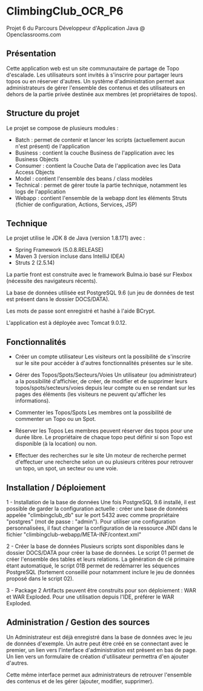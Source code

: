 # ClimbingClub_OCR_P6
Projet 6 du Parcours Développeur d'Application Java @ Openclassrooms.com


## Présentation
Cette application web est un site communautaire de partage de Topo d'escalade. Les utilisateurs sont invités à 
s'inscrire pour partager leurs topos ou en réserver d'autres. 
Un système d'administration permet aux administrateurs de gérer l'ensemble des contenus et des 
utilisateurs en dehors de la partie privée destinée aux membres (et propriétaires de topos).


## Structure du projet
Le projet se compose de plusieurs modules :
- Batch : permet de contenir et lancer les scripts (actuellement aucun n'est présent) de
l'application
- Business : contient la couche Business de l'application avec les Business Objects
- Consumer : contient la Couche Data de l'application avec les Data Access Objects
- Model : contient l'ensemble des beans / class modèles 
- Technical : permet de gérer toute la partie technique, notamment les logs de l'application
- Webapp : contient l'ensemble de la webapp dont les éléments Struts (fichier de configuration,
Actions, Services, JSP)


## Technique
Le projet utilise le JDK 8 de Java (version 1.8.171) avec :
- Spring Framework (5.0.8.RELEASE)
- Maven 3 (version incluse dans IntelliJ IDEA)
- Struts 2 (2.5.14)

La partie front est construite avec le framework Bulma.io basé sur Flexbox (nécessite des navigateurs 
récents).

La base de données utilisée est PostgreSQL 9.6 (un jeu de données de test est présent dans le
dossier DOCS/DATA).

Les mots de passe sont enregistré et hashé à l'aide BCrypt.

L'application est à déployée avec Tomcat 9.0.12.


## Fonctionnalités
- Créer un compte utilisateur
Les visiteurs ont la possibilité de s'inscrire sur le site pour accéder à d'autres 
fonctionnalités présentes sur le site. 

- Gérer des Topos/Spots/Secteurs/Voies 
Un utilisateur (ou administrateur) a la possibilité d'affichier, de créer, de modifier et de 
supprimer leurs topos/spots/secteurs/voies depuis leur compte ou en se rendant sur les pages 
des éléments (les visiteurs ne peuvent qu'afficher les informations).

- Commenter les Topos/Spots
Les membres ont la possibilité de commenter un Topo ou un Spot. 

- Réserver les Topos
Les membres peuvent réserver des topos pour une durée libre. Le propriétaire de chaque 
topo peut définir si son Topo est disponible (à la location) ou non.

- Effectuer des recherches sur le site
Un moteur de recherche permet d'effectuer une recherche selon un ou plusieurs critères 
pour retrouver un topo, un spot, un secteur ou une voie.


## Installation / Déploiement
1 - Installation de la base de données
Une fois PostgreSQL 9.6 installé, il est possible de garder la configuration actuelle :
créer une base de données appelée "climbingclub_db" sur le port 5432 avec comme propriétaire
"postgres" (mot de passe : "admin"). Pour utiliser une configuration personnalisées, 
il faut changer la configuration de la ressource JNDI dans le fichier 
"climbingclub-webapp/META-INF/context.xml"

2 - Créer la base de données
Plusieurs scripts sont disponibles dans le dossier DOCS/DATA pour créer la base de données. Le 
script 01 permet de créer l'ensemble des tables et leurs relations. La génération de clé 
primaire étant automatiqué, le script 01B permet de redémarrer les séquences PostgreSQL
(fortement conseillé pour notamment inclure le jeu de données proposé dans le script 02).

3 - Package
2 Artifacts peuvent être construits pour son déploiement : WAR et WAR Exploded. Pour 
une utilisation depuis l'IDE, préférer le WAR Exploded.


## Administration / Gestion des sources
Un Administrateur est déjà enregistré dans la base de données avec le jeu de données 
d'exemple. Un autre peut être créé en se connectant avec le premier, un lien vers 
l'interface d'administration est présent en bas de page. Un lien vers un formulaire de 
création d'utilisateur permettra d'en ajouter d'autres.

Cette même interface permet aux administrateurs de retrouver l'ensemble des contenus et de 
les gérer (ajouter, modifier, supprimer). 